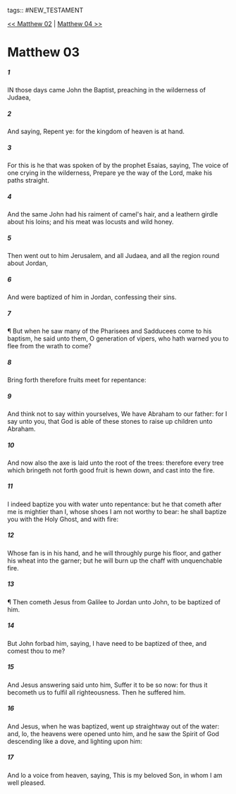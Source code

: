 tags:: #NEW_TESTAMENT

[<< Matthew 02](NEW_TESTAMENT/01_Matthew/Matthew_02.md) | [Matthew 04 >>](NEW_TESTAMENT/01_Matthew/Matthew_04.md)

# Matthew 03

##### 1

IN those days came John the Baptist, preaching in the wilderness of Judaea,

##### 2

And saying, Repent ye: for the kingdom of heaven is at hand.

##### 3

For this is he that was spoken of by the prophet Esaias, saying, The voice of one crying in the wilderness, Prepare ye the way of the Lord, make his paths straight.

##### 4

And the same John had his raiment of camel's hair, and a leathern girdle about his loins; and his meat was locusts and wild honey.

##### 5

Then went out to him Jerusalem, and all Judaea, and all the region round about Jordan,

##### 6

And were baptized of him in Jordan, confessing their sins.

##### 7

¶ But when he saw many of the Pharisees and Sadducees come to his baptism, he said unto them, O generation of vipers, who hath warned you to flee from the wrath to come?

##### 8

Bring forth therefore fruits meet for repentance:

##### 9

And think not to say within yourselves, We have Abraham to our father: for I say unto you, that God is able of these stones to raise up children unto Abraham.

##### 10

And now also the axe is laid unto the root of the trees: therefore every tree which bringeth not forth good fruit is hewn down, and cast into the fire.

##### 11

I indeed baptize you with water unto repentance: but he that cometh after me is mightier than I, whose shoes I am not worthy to bear: he shall baptize you with the Holy Ghost, and with fire:

##### 12

Whose fan is in his hand, and he will throughly purge his floor, and gather his wheat into the garner; but he will burn up the chaff with unquenchable fire.

##### 13

¶ Then cometh Jesus from Galilee to Jordan unto John, to be baptized of him.

##### 14

But John forbad him, saying, I have need to be baptized of thee, and comest thou to me?

##### 15

And Jesus answering said unto him, Suffer it to be so now: for thus it becometh us to fulfil all righteousness. Then he suffered him.

##### 16

And Jesus, when he was baptized, went up straightway out of the water: and, lo, the heavens were opened unto him, and he saw the Spirit of God descending like a dove, and lighting upon him:

##### 17

And lo a voice from heaven, saying, This is my beloved Son, in whom I am well pleased.
